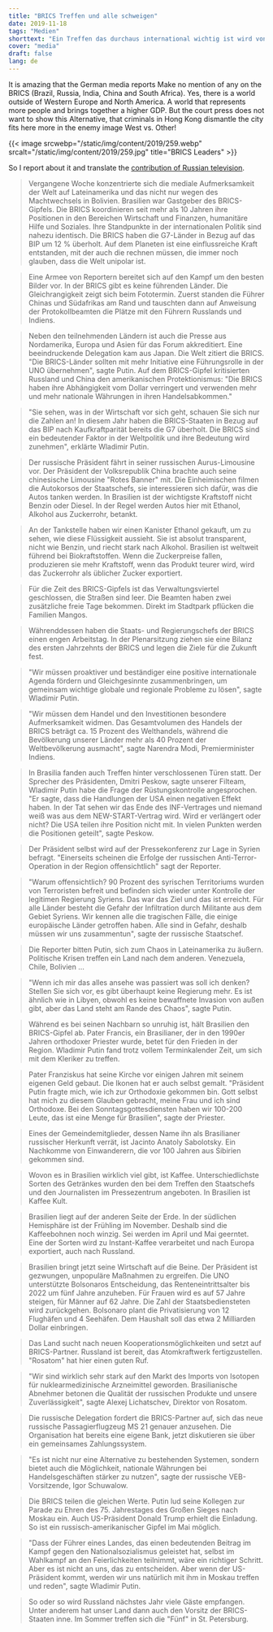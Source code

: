 ```yaml
---
title: "BRICS Treffen und alle schweigen"
date: 2019-11-18
tags: "Medien"
shorttext: "Ein Treffen das durchaus international wichtig ist wird von den deutschen Medien glatt verschwiegen. Die Pseudo Aktivisten in Südamerika und HK sind wichtiger."
cover: "media"
draft: false
lang: de
---
```


It is amazing that the German media reports Make no mention of any on the BRICS (Brazil, Russia, India, China and South Africa). Yes, there is a world outside of Western Europe and North America. A world that represents more people and brings together a higher GDP. But the court press does not want to show this Alternative, that criminals in Hong Kong dismantle the city fits here more in the enemy image West vs. Other!

{{< image srcwebp="/static/img/content/2019/259.webp" srcalt="/static/img/content/2019/259.jpg" title="BRICS Leaders" >}}

So I report about it and translate the [contribution of Russian television](https://vesti7.ru/video/1964922/episode/17-11-2019/ "ЭФИР ОТ 17.11.2019"). 

> Vergangene Woche konzentrierte sich die mediale Aufmerksamkeit der Welt auf Lateinamerika und das nicht nur wegen des Machtwechsels in Bolivien. Brasilien war Gastgeber des BRICS-Gipfels. Die BRICS koordinieren seit mehr als 10 Jahren ihre Positionen in den Bereichen Wirtschaft und Finanzen, humanitäre Hilfe und Soziales. Ihre Standpunkte in der internationalen Politik sind nahezu identisch. Die BRICS haben die G7-Länder in Bezug auf das BIP um 12 % überholt. Auf dem Planeten ist eine einflussreiche Kraft entstanden, mit der auch die rechnen müssen, die immer noch glauben, dass die Welt unipolar ist.

> Eine Armee von Reportern bereitet sich auf den Kampf um den besten Bilder vor. In der BRICS gibt es keine führenden Länder. Die Gleichrangigkeit zeigt sich beim Fototermin. Zuerst standen die Führer Chinas und Südafrikas am Rand und tauschten dann auf Anweisung der Protokollbeamten die Plätze mit den Führern Russlands und Indiens.

> Neben den teilnehmenden Ländern ist auch die Presse aus Nordamerika, Europa und Asien für das Forum akkreditiert. Eine beeindruckende Delegation kam aus Japan. Die Welt zitiert die BRICS. "Die BRICS-Länder sollten mit mehr Initiative eine Führungsrolle in der UNO übernehmen", sagte Putin. Auf dem BRICS-Gipfel kritisierten Russland und China den amerikanischen Protektionismus: "Die BRICS haben ihre Abhängigkeit vom Dollar verringert und verwenden mehr und mehr nationale Währungen in ihren Handelsabkommen."

> "Sie sehen, was in der Wirtschaft vor sich geht, schauen Sie sich nur die Zahlen an! In diesem Jahr haben die BRICS-Staaten in Bezug auf das BIP nach Kaufkraftparität bereits die G7 überholt. Die BRICS sind ein bedeutender Faktor in der Weltpolitik und ihre Bedeutung wird zunehmen", erklärte Wladimir Putin.

> Der russische Präsident fährt in seiner russischen Aurus-Limousine vor. Der Präsident der Volksrepublik China brachte auch seine chinesische Limousine "Rotes Banner" mit. Die Einheimischen filmen die Autokorsos der Staatschefs, sie interessieren sich dafür, was die Autos tanken werden. In Brasilien ist der wichtigste Kraftstoff nicht Benzin oder Diesel. In der Regel werden Autos hier mit Ethanol, Alkohol aus Zuckerrohr, betankt.

> An der Tankstelle haben wir einen Kanister Ethanol gekauft, um zu sehen, wie diese Flüssigkeit aussieht. Sie ist absolut transparent, nicht wie Benzin, und riecht stark nach Alkohol. Brasilien ist weltweit führend bei Biokraftstoffen. Wenn die Zuckerpreise fallen, produzieren sie mehr Kraftstoff, wenn das Produkt teurer wird, wird das Zuckerrohr als üblicher Zucker exportiert.

> Für die Zeit des BRICS-Gipfels ist das Verwaltungsviertel geschlossen, die Straßen sind leer. Die Beamten haben zwei zusätzliche freie Tage bekommen. Direkt im Stadtpark pflücken die Familien Mangos.

> Währenddessen haben die Staats- und Regierungschefs der BRICS einen engen Arbeitstag. In der Plenarsitzung ziehen sie eine Bilanz des ersten Jahrzehnts der BRICS und legen die Ziele für die Zukunft fest.

> "Wir müssen proaktiver und beständiger eine positive internationale Agenda fördern und Gleichgesinnte zusammenbringen, um gemeinsam wichtige globale und regionale Probleme zu lösen", sagte Wladimir Putin.

> "Wir müssen dem Handel und den Investitionen besondere Aufmerksamkeit widmen. Das Gesamtvolumen des Handels der BRICS beträgt ca. 15 Prozent des Welthandels, während die Bevölkerung unserer Länder mehr als 40 Prozent der Weltbevölkerung ausmacht", sagte Narendra Modi, Premierminister Indiens.

> In Brasilia fanden auch Treffen hinter verschlossenen Türen statt. Der Sprecher des Präsidenten, Dmitri Peskow, sagte unserer Filteam, Wladimir Putin habe die Frage der Rüstungskontrolle angesprochen. "Er sagte, dass die Handlungen der USA einen negativen Effekt haben. In der Tat sehen wir das Ende des INF-Vertrages und niemand weiß was aus dem NEW-START-Vertrag wird. Wird er verlängert oder nicht? Die USA teilen ihre Position nicht mit. In vielen Punkten werden die Positionen geteilt", sagte Peskow.

> Der Präsident selbst wird auf der Pressekonferenz zur Lage in Syrien befragt. "Einerseits scheinen die Erfolge der russischen Anti-Terror-Operation in der Region offensichtlich" sagt der Reporter.

> "Warum offensichtlich? 90 Prozent des syrischen Territoriums wurden von Terroristen befreit und befinden sich wieder unter Kontrolle der legitimen Regierung Syriens. Das war das Ziel und das ist erreicht. Für alle Länder besteht die Gefahr der Infiltration durch Militante aus dem Gebiet Syriens. Wir kennen alle die tragischen Fälle, die einige europäische Länder getroffen haben. Alle sind in Gefahr, deshalb müssen wir uns zusammentun", sagte der russische Staatschef.

> Die Reporter bitten Putin, sich zum Chaos in Lateinamerika zu äußern. Politische Krisen treffen ein Land nach dem anderen. Venezuela, Chile, Bolivien ...

> "Wenn ich mir das alles ansehe was passiert was soll ich denken? Stellen Sie sich vor, es gibt überhaupt keine Regierung mehr. Es ist ähnlich wie in Libyen, obwohl es keine bewaffnete Invasion von außen gibt, aber das Land steht am Rande des Chaos", sagte Putin.

> Während es bei seinen Nachbarn so unruhig ist, hält Brasilien den BRICS-Gipfel ab. Pater Francis, ein Brasilianer, der in den 1990er Jahren orthodoxer Priester wurde, betet für den Frieden in der Region. Wladimir Putin fand trotz vollem Terminkalender Zeit, um sich mit dem Kleriker zu treffen.

> Pater Franziskus hat seine Kirche vor einigen Jahren mit seinem eigenen Geld gebaut. Die Ikonen hat er auch selbst gemalt. "Präsident Putin fragte mich, wie ich zur Orthodoxie gekommen bin. Gott selbst hat mich zu diesem Glauben gebracht, meine Frau und ich sind Orthodoxe. Bei den Sonntagsgottesdiensten haben wir 100-200 Leute, das ist eine Menge für Brasilien", sagte der Priester.

> Eines der Gemeindemitglieder, dessen Name ihn als Brasilianer russischer Herkunft verrät, ist Jacinto Anatoly Sabolotsky. Ein Nachkomme von Einwanderern, die vor 100 Jahren aus Sibirien gekommen sind.

> Wovon es in Brasilien wirklich viel gibt, ist Kaffee. Unterschiedlichste Sorten des Getränkes wurden den bei dem Treffen den Staatschefs und den Journalisten im Pressezentrum angeboten. In Brasilien ist Kaffee Kult.

> Brasilien liegt auf der anderen Seite der Erde. In der südlichen Hemisphäre ist der Frühling im November. Deshalb sind die Kaffeebohnen noch winzig. Sei werden im April und Mai geerntet. Eine der Sorten wird zu Instant-Kaffee verarbeitet und nach Europa exportiert, auch nach Russland.

> Brasilien bringt jetzt seine Wirtschaft auf die Beine. Der Präsident ist gezwungen, unpopuläre Maßnahmen zu ergreifen. Die UNO unterstützte Bolsonaros Entscheidung, das Renteneintrittsalter bis 2022 um fünf Jahre anzuheben. Für Frauen wird es auf 57 Jahre steigen, für Männer auf 62 Jahre. Die Zahl der Staatsbediensteten wird zurückgehen. Bolsonaro plant die Privatisierung von 12 Flughäfen und 4 Seehäfen. Dem Haushalt soll das etwa 2 Milliarden Dollar einbringen.

> Das Land sucht nach neuen Kooperationsmöglichkeiten und setzt auf BRICS-Partner. Russland ist bereit, das Atomkraftwerk fertigzustellen. "Rosatom" hat hier einen guten Ruf.

> "Wir sind wirklich sehr stark auf den Markt des Imports von Isotopen für nuklearmedizinische Arzneimittel geworden. Brasilianische Abnehmer betonen die Qualität der russischen Produkte und unsere Zuverlässigkeit", sagte Alexej Lichatschev, Direktor von Rosatom.

> Die russische Delegation fordert die BRICS-Partner auf, sich das neue russische Passagierflugzeug MS 21 genauer anzusehen. Die Organisation hat bereits eine eigene Bank, jetzt diskutieren sie über ein gemeinsames Zahlungssystem.

> "Es ist nicht nur eine Alternative zu bestehenden Systemen, sondern bietet auch die Möglichkeit, nationale Währungen bei Handelsgeschäften stärker zu nutzen", sagte der russische VEB-Vorsitzende, Igor Schuwalow.

> Die BRICS teilen die gleichen Werte. Putin lud seine Kollegen zur Parade zu Ehren des 75. Jahrestages des Großen Sieges nach Moskau ein. Auch US-Präsident Donald Trump erhielt die Einladung. So ist ein russisch-amerikanischer Gipfel im Mai möglich.

> "Dass der Führer eines Landes, das einen bedeutenden Beitrag im Kampf gegen den Nationalsozialismus geleistet hat, selbst im Wahlkampf an den Feierlichkeiten teilnimmt, wäre ein richtiger Schritt. Aber es ist nicht an uns, das zu entscheiden. Aber wenn der US-Präsident kommt, werden wir uns natürlich mit ihm in Moskau treffen und reden", sagte Wladimir Putin.

> So oder so wird Russland nächstes Jahr viele Gäste empfangen. Unter anderem hat unser Land dann auch den Vorsitz der BRICS-Staaten inne. Im Sommer treffen sich die "Fünf" in St. Petersburg.
